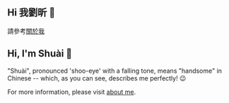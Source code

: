 ## Hi 我劉昕 👋

請參考[關於我](https://shuai-xin.github.io/about/)

## Hi, I'm Shuài 👋

"Shuài", pronounced 'shoo-eye' with a falling tone, means "handsome" in Chinese -- which, as you can see, describes me perfectly! 😉

For more information, please visit [about me](https://shuai-xin.github.io/about/).

<!--
**Shuai-Xin/Shuai-Xin** is a ✨ _special_ ✨ repository because its `README.md` (this file) appears on your GitHub profile.

Here are some ideas to get you started:

- 🔭 I’m currently working on ...
- 🌱 I’m currently learning ...
- 👯 I’m looking to collaborate on ...
- 🤔 I’m looking for help with ...
- 💬 Ask me about ...
- 📫 How to reach me: ...
- 😄 Pronouns: ...
- ⚡ Fun fact: ...
-->
